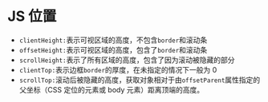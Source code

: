 # JS 位置

-   `clientHeight:`表示可视区域的高度，不包含`border`和滚动条
-   `offsetHeight:`表示可视区域的高度，包含了`border`和滚动条
-   `scrollHeight:`表示了所有区域的高度，包含了因为滚动被隐藏的部分
-   `clientTop:`表示边框`border`的厚度，在未指定的情况下一般为 0
-   `scrollTop:`滚动后被隐藏的高度，获取对象相对于由`offsetParent`属性指定的父坐标（CSS 定位的元素或 body 元素）距离顶端的高度。
